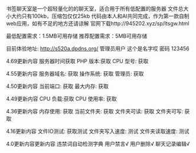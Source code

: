 书签聊天室是一个超轻量化的的聊天室，适合用于所有低配置的服务器
文件总大小大约只有100kb，压缩包仅仅25kb
代码由本人和AI共同完成，作为第一款自制web应用，如有不足的地方还请谅解
官网下载http://945202.xyz/sp/ltsgw.html

最低配置需求：1.5MB可用存储
推荐配置需求：5MB可用存储

目前体验地址:
http://s520a.dpdns.org/
管理员用户
这个是名字哎
密码
123456

4.69更新内容
服务器时间获取
PHP 版本:获取
CPU 型号: 获取

4.55更新内容
服务器域名: 获取
操作系统: 获取
管理员: 获取

4.50更新内容
当前端口: 获取
最大内存: 获取

4.49更新内容
CPU 负载:获取
CPU 使用率: 获取

4.36更新内容
内存使用: 获取
当前文件夹: 获取
文件夹可读: 获取
文件夹可写: 获取

4.16更新内容
文件IO测试: 获取测试
文件夹写入速度: 测试
文件夹读取速度: 测试

4.0更新内容更新内容
违禁词自动检测字典
用户禁言√
用户删除√
聊天记录编辑√

